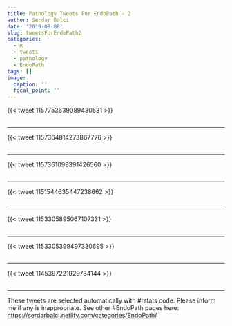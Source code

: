 ```yaml
---
title: Pathology Tweets For EndoPath - 2
author: Serdar Balci
date: '2019-08-08'
slug: tweetsForEndoPath2
categories:
  - R
  - tweets
  - pathology
  - EndoPath
tags: []
image:
  caption: ''
  focal_point: ''
---
```



{{< tweet 1157753639089430531 >}}
<br>
<br>
<hr>
{{< tweet 1157364814273867776 >}}
<br>
<br>
<hr>
{{< tweet 1157361099391426560 >}}
<br>
<br>
<hr>
{{< tweet 1151544635447238662 >}}
<br>
<br>
<hr>
{{< tweet 1153305895067107331 >}}
<br>
<br>
<hr>
{{< tweet 1153305399497330695 >}}
<br>
<br>
<hr>
{{< tweet 1145397221929734144 >}}
<br>
<br>
<hr>


These tweets are selected automatically with #rstats code. Please inform me if any is inappropriate.
See other #EndoPath pages here: https://serdarbalci.netlify.com/categories/EndoPath/
